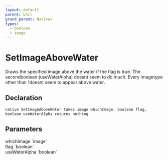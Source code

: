 ```yaml
---
layout: default
parent: Unit
grand_parent: Natives
types:
  - boolean
  - image
---
```


# SetImageAboveWater
Draws the specified image above the water if the flag is true. The secondboolean (useWaterAlpha) doesnt seem to do much. Every imagetype other than 1doesnt seem to appear above water.

## Declaration

```
native SetImageAboveWater takes image whichImage, boolean flag, boolean useWaterAlpha returns nothing
```

## Parameters
<dl>
  <dt>whichImage `image`</dt>
  <dd></dd>

  <dt>flag `boolean`</dt>
  <dd></dd>

  <dt>useWaterAlpha `boolean`</dt>
  <dd></dd>
</dl>